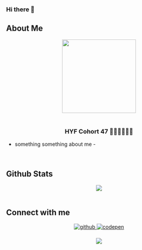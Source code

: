 ### Hi there 👋

## About Me
<div align="center"><img src="![image](https://github.com/ImAltay/ImAltay/assets/59362374/252a85f1-400f-435a-a05d-21db2b779612)
" align="center" width="200" height="200" /></div>  

<br/>  

### <div align="center"> HYF Cohort 47 🧑🏻‍💻👨🏻‍🎓</div>  
  
- something something about me - 

<br/>  



## Github Stats  
<div align="center"><img src="https://github-readme-stats.vercel.app/api?username=hhana1-a&show_icons=true&count_private=true&hide_border=true" align="center" /></div>  

<br/>  


## Connect with me  
<div align="center">
<a href="https://github.com/ImAltay" target="_blank">
<img src=https://img.shields.io/badge/github-%2324292e.svg?&style=for-the-badge&logo=github&logoColor=white alt=github style="margin-bottom: 5px;" />

<a href="https://codepen.io/etliekmek-the-sans" target="_blank">
<img src=https://img.shields.io/badge/codepen-%23131417.svg?&style=for-the-badge&logo=codepen&logoColor=white alt=codepen style="margin-bottom: 5px;" />
</a>  
</div>  
  

<br/>  


<div align="center">
<img src="https://komarev.com/ghpvc/?username=ImAltay-a&&style=flat-square" align="center" />
</div>  
  


<!--
**ImAltay/ImAltay** is a ✨ _special_ ✨ repository because its `README.md` (this file) appears on your GitHub profile.

Here are some ideas to get you started:

- 🔭 I’m currently working on ...
- 🌱 I’m currently learning ...
- 👯 I’m looking to collaborate on ...
- 🤔 I’m looking for help with ...
- 💬 Ask me about ...
- 📫 How to reach me: ...
- 😄 Pronouns: ...
- ⚡ Fun fact: ...
-->
